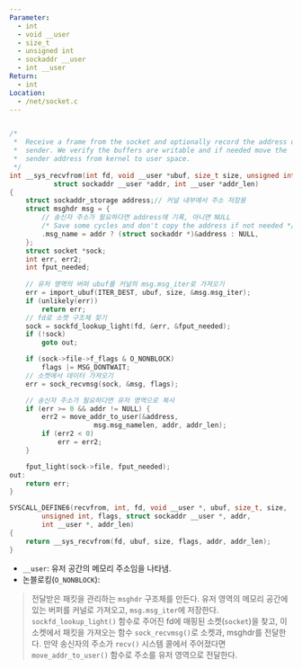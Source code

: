 ```yaml
---
Parameter:
  - int
  - void __user
  - size_t
  - unsigned int
  - sockaddr __user
  - int __user
Return:
  - int
Location:
  - /net/socket.c
---
```

```c title=__sys_recvfrom()

/*
 *	Receive a frame from the socket and optionally record the address of the
 *	sender. We verify the buffers are writable and if needed move the
 *	sender address from kernel to user space.
 */
int __sys_recvfrom(int fd, void __user *ubuf, size_t size, unsigned int flags,
		   struct sockaddr __user *addr, int __user *addr_len)
{
	struct sockaddr_storage address;// 커널 내부에서 주소 저장용
	struct msghdr msg = {
		// 송신자 주소가 필요하다면 address에 기록, 아니면 NULL
		/* Save some cycles and don't copy the address if not needed */
		.msg_name = addr ? (struct sockaddr *)&address : NULL,
	};
	struct socket *sock;
	int err, err2;
	int fput_needed;
	
	// 유저 영역의 버퍼 ubuf를 커널의 msg.msg_iter로 가져오기
	err = import_ubuf(ITER_DEST, ubuf, size, &msg.msg_iter);
	if (unlikely(err))
		return err;
	// fd로 소켓 구조체 찾기
	sock = sockfd_lookup_light(fd, &err, &fput_needed);
	if (!sock)
		goto out;

	if (sock->file->f_flags & O_NONBLOCK)
		flags |= MSG_DONTWAIT;
	// 소켓에서 데이터 가져오기
	err = sock_recvmsg(sock, &msg, flags);

	// 송신자 주소가 필요하다면 유저 영역으로 복사
	if (err >= 0 && addr != NULL) {
		err2 = move_addr_to_user(&address,
					 msg.msg_namelen, addr, addr_len);
		if (err2 < 0)
			err = err2;
	}

	fput_light(sock->file, fput_needed);
out:
	return err;
}
```

``` c
SYSCALL_DEFINE6(recvfrom, int, fd, void __user *, ubuf, size_t, size,
		unsigned int, flags, struct sockaddr __user *, addr,
		int __user *, addr_len)
{
	return __sys_recvfrom(fd, ubuf, size, flags, addr, addr_len);
}

```
- `__user`: 유저 공간의 메모리 주소임을 나타냄.
- 논블로킹(`O_NONBLOCK`):

> 전달받은 패킷을 관리하는 `msghdr` 구조체를 만든다.
> 유저 영역의 메모리 공간에 있는 버퍼를 커널로 가져오고, `msg.msg_iter`에 저장한다.
> `sockfd_lookup_light()` 함수로 주어진 fd에 매핑된 소켓(`socket`)을 찾고, 이 소켓에서 패킷을 가져오는 함수 `sock_recvmsg()`로 소켓과, msghdr를 전달한다.
> 만약 송신자의 주소가 `recv()` 시스템 콜에서 주어졌다면 `move_addr_to_user()` 함수로 주소를 유저 영역으로 전달한다.


